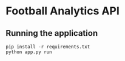 # Football Analytics API
## Running the application
    pip install -r requirements.txt 
    python app.py run
